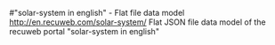 #"solar-system in english" - Flat file data model
http://en.recuweb.com/solar-system/
Flat JSON file data model of the recuweb portal "solar-system in english"
